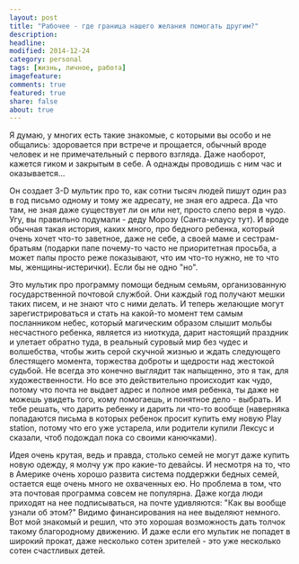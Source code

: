```yaml
---
layout: post
title: "Рабочее - где граница нашего желания помогать другим?"
description: 
headline: 
modified: 2014-12-24
category: personal
tags: [жизнь, личное, работа]
imagefeature: 
comments: true
featured: true
share: false
about: true
---
```


Я думаю, у многих есть такие знакомые, с которыми вы особо и не общались: здоровается при встрече и прощается, обычный вроде человек и не примечательный с первого взгляда. Даже наоборот, кажется гиком и закрытым в себе. А однажды проводишь с ним час и оказывается... 

Он создает 3-D мультик про то, как сотни тысяч людей пишут один раз в год письмо одному и тому же адресату, не зная его адреса. Да что там, не зная даже существует ли он или нет, просто слепо веря в чудо. Угу, вы правильно подумали - деду Морозу (Санта-клаусу тут). И вроде обычная такая история, каких много, про бедного ребенка, который очень хочет что-то заветное, даже не себе, а своей маме и сестрам-братьям (подарки папе почему-то часто не приоритетная просьба, а может папы просто реже показывают, что им что-то нужно, не то что мы, женщины-истерички). Если бы не одно "но". 

Это мультик про программу помощи бедным семьям, организованную государственной почтовой службой. Они каждый год получают мешки таких писем, и не знают что с ними делать. И теперь желающие могут зарегистрироваться и стать на какой-то момент тем самым посланником небес, который магическим образом слышит мольбы несчастного ребенка, является из ниоткуда, дарит настоящий праздник и улетает обратно туда, в реальный суровый мир без чудес и волшебства, чтобы жить серой скучной жизнью и ждать следующего блестящего момента, торжества доброты и щедрости над жестокой судьбой. Не всегда это конечно выглядит так напыщенно, это я так, для художественности. Но все это действительно происходит как чудо, потому что почта не выдает адрес и полное имя ребенка, ты даже не можешь увидеть того, кому помогаешь, и понятное дело - выбрать. И тебе решать, что дарить ребенку и дарить ли что-то вообще (наверняка попадаются письма в которых ребенок просит купить ему новую Play station, потому что его уже устарела, или родители купили Лексус и сказали, чтоб подождал пока со своими канючками).

Идея очень крутая, ведь и правда, столько семей не могут даже купить новую одежду, я молчу уж про какие-то девайсы. И несмотря на то, что в Америке очень хорошо развита система поддержки бедных семей, остается еще очень много не охваченных ею. Но проблема в том, что эта почтовая программа совсем не популярна. Даже когда люди приходят на нее подписываться, на почте удивляются: "Как вы вообще узнали об этом?" Видимо финансирования на нее выделяют немного. Вот мой знакомый и решил, что это хорошая возможность дать толчок такому благородному движению. И даже если его мультик не попадет в широкий прокат, даже несколько сотен зрителей - это уже несколько сотен счастливых детей.


